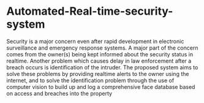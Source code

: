 # Automated-Real-time-security-system


Security is a major concern even after rapid development in electronic surveillance 
and emergency response systems. A major part of the concern comes from the owner(s) being kept informed about the security status in realtime. Another problem 
which causes delay in law enforcement after a breach occurs is identification of the 
intruder.
The proposed system aims to solve these problems by providing realtime alerts to the 
owner using the internet, and to solve the identification problem through the use of 
computer vision to build up and log a comprehensive face database based on access 
and breaches into the property
